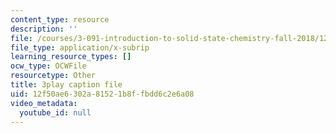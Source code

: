 ```yaml
---
content_type: resource
description: ''
file: /courses/3-091-introduction-to-solid-state-chemistry-fall-2018/12f50ae6302a81521b8ffbdd6c2e6a08_u0h5IUouNk0.srt
file_type: application/x-subrip
learning_resource_types: []
ocw_type: OCWFile
resourcetype: Other
title: 3play caption file
uid: 12f50ae6-302a-8152-1b8f-fbdd6c2e6a08
video_metadata:
  youtube_id: null
---
```

